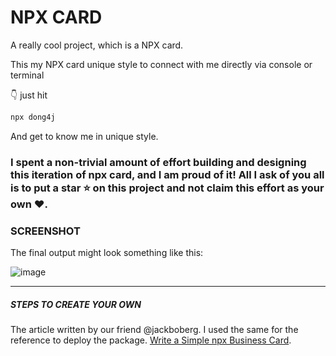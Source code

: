 # NPX CARD

A really cool project, which is a NPX card.

This my NPX card unique style to connect with me directly via console or terminal

👇 just hit

```bash
npx dong4j
```

And get to know me in unique style.

### I spent a non-trivial amount of effort building and designing this iteration of npx card, and I am proud of it! All I ask of you all is to put a **star** ⭐ on this project and not claim this effort as your own ♥.

### SCREENSHOT

The final output might look something like this:

![image](https://github.com/anmol098/npx_card/blob/master/demo.gif)

<hr/>

##### STEPS TO CREATE YOUR OWN

The article written by our friend @jackboberg. I used the same for the reference to deploy the package.
[Write a Simple npx Business Card](https://studioelsa.se/blog/open-source-oss-npx-business-card).
